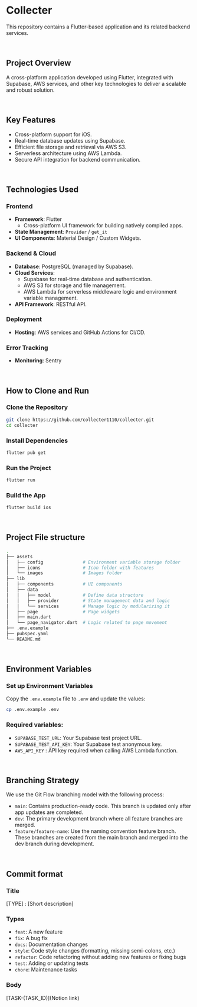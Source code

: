 # **Collecter**

This repository contains a Flutter-based application and its related backend services.

&nbsp;

## **Project Overview**

A cross-platform application developed using Flutter, integrated with Supabase, AWS services, and other key technologies to deliver a scalable and robust solution.

&nbsp;

## **Key Features**
- Cross-platform support for iOS.
- Real-time database updates using Supabase.
- Efficient file storage and retrieval via AWS S3.
- Serverless architecture using AWS Lambda.
- Secure API integration for backend communication.

&nbsp;

## **Technologies Used**

### **Frontend**
- **Framework**: Flutter  
  - Cross-platform UI framework for building natively compiled apps.
- **State Management**: `Provider` / `get_it` 
- **UI Components**: Material Design / Custom Widgets.

### **Backend & Cloud**
- **Database**: PostgreSQL (managed by Supabase).
- **Cloud Services**:
  - Supabase for real-time database and authentication.
  - AWS S3 for storage and file management.
  - AWS Lambda for serverless middleware logic and environment variable management.
- **API Framework**: RESTful API.

### **Deployment**
- **Hosting**: AWS services and GitHub Actions for CI/CD.

### **Error Tracking**
- **Monitoring**: Sentry

&nbsp;

## **How to Clone and Run**

### **Clone the Repository**
```bash
git clone https://github.com/collecter1110/collecter.git
cd collecter
```

### **Install Dependencies**
```bash
flutter pub get
```

### **Run the Project**
```bash
flutter run
```

### **Build the App**
```bash
flutter build ios
```

&nbsp;

## **Project File structure**


```bash
.
├── assets
│   ├── config               # Environment variable storage folder   
│   ├── icons                # Icon folder with features
│   └── images               # Images folder
├── lib
│   ├── components           # UI components
│   ├── data                 
│   │   ├── model            # Define data structure
│   │   ├── provider         # State management data and logic
│   │   └── services         # Manage logic by modularizing it
│   ├── page                 # Page widgets
│   ├── main.dart 
│   └── page_navigator.dart  # Logic related to page movement
├── .env.example
├── pubspec.yaml
└── README.md
```

&nbsp;

## **Environment Variables**

### **Set up Environment Variables**

Copy the `.env.example` file to `.env` and update the values:

```bash
cp .env.example .env
```

### **Required variables:**

- `SUPABASE_TEST_URL`: Your Supabase test project URL.
- `SUPABASE_TEST_API_KEY`: Your Supabase test anonymous key.
- `AWS_API_KEY` : API key required when calling AWS Lambda function.

&nbsp;

## **Branching Strategy**

We use the Git Flow branching model with the following process:

- `main`: Contains production-ready code. This branch is updated only after app updates are completed.
- `dev`: The primary development branch where all feature branches are merged.
- `feature/feature-name`: Use the naming convention feature branch. These branches are created from the main branch and merged into the dev branch during development.

&nbsp;

## **Commit format**

### **Title**
[TYPE] : [Short description]

### **Types**

- `feat`: A new feature
- `fix`: A bug fix
- `docs`: Documentation changes
- `style`: Code style changes (formatting, missing semi-colons, etc.)
- `refactor`: Code refactoring without adding new features or fixing bugs
- `test`: Adding or updating tests
- `chore`: Maintenance tasks

### **Body**
[TASK-(TASK_ID)](Notion link)



